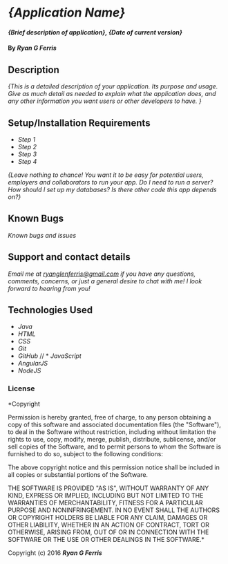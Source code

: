 # _{Application Name}_

#### _{Brief description of application}, {Date of current version}_

#### By _**Ryan G Ferris**_

## Description

_{This is a detailed description of your application. Its purpose and usage.  Give as much detail as needed to explain what the application does, and any other information you want users or other developers to have. }_

## Setup/Installation Requirements

* _Step 1_
* _Step 2_
* _Step 3_
* _Step 4_

_{Leave nothing to chance! You want it to be easy for potential users, employers and collaborators to run your app. Do I need to run a server? How should I set up my databases? Is there other code this app depends on?}_

## Known Bugs

_Known bugs and issues_

## Support and contact details

_Email me at ryanglenferris@gmail.com if you have any questions, comments, concerns, or just a general desire to chat with me! I look forward to hearing from you!_

## Technologies Used

* _Java_
* _HTML_
* _CSS_
* _Git_
* _GitHub_
// * _JavaScript_
* _AngularJS_
* _NodeJS_

### License

*Copyright <YEAR> <COPYRIGHT HOLDER>

Permission is hereby granted, free of charge, to any person obtaining a copy of this software and associated documentation files (the "Software"), to deal in the Software without restriction, including without limitation the rights to use, copy, modify, merge, publish, distribute, sublicense, and/or sell copies of the Software, and to permit persons to whom the Software is furnished to do so, subject to the following conditions:

The above copyright notice and this permission notice shall be included in all copies or substantial portions of the Software.

THE SOFTWARE IS PROVIDED "AS IS", WITHOUT WARRANTY OF ANY KIND, EXPRESS OR IMPLIED, INCLUDING BUT NOT LIMITED TO THE WARRANTIES OF MERCHANTABILITY, FITNESS FOR A PARTICULAR PURPOSE AND NONINFRINGEMENT. IN NO EVENT SHALL THE AUTHORS OR COPYRIGHT HOLDERS BE LIABLE FOR ANY CLAIM, DAMAGES OR OTHER LIABILITY, WHETHER IN AN ACTION OF CONTRACT, TORT OR OTHERWISE, ARISING FROM, OUT OF OR IN CONNECTION WITH THE SOFTWARE OR THE USE OR OTHER DEALINGS IN THE SOFTWARE.*

Copyright (c) 2016 **_Ryan G Ferris_**
